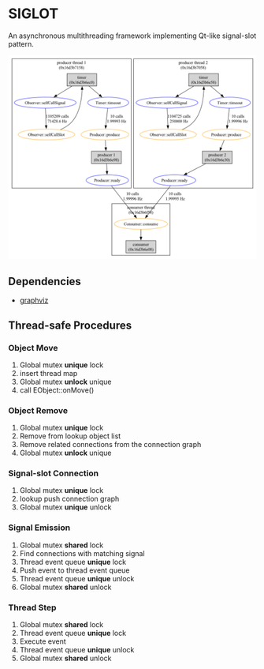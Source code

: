 
# SIGLOT

An asynchronous multithreading framework implementing Qt-like signal-slot pattern.

![consumer_producer.png](image%2Fconsumer_producer.png)

## Dependencies
- [graphviz](https://graphviz.org)

## Thread-safe Procedures
### Object Move
1. Global mutex **unique** lock
2. insert thread map
3. Global mutex **unlock** unique 
4. call EObject::onMove()

### Object Remove
1. Global mutex **unique** lock
2. Remove from lookup object list
3. Remove related connections from the connection graph
4. Global mutex **unlock** unique

### Signal-slot Connection
1. Global mutex **unique** lock
2. lookup push connection graph
3. Global mutex **unique** unlock

### Signal Emission
1. Global mutex **shared** lock
2. Find connections with matching signal
3. Thread event queue **unique** lock
4. Push event to thread event queue
5. Thread event queue **unique** unlock
6. Global mutex **shared** unlock

### Thread Step
1. Global mutex **shared** lock
2. Thread event queue **unique** lock
3. Execute event
4. Thread event queue **unique** unlock
5. Global mutex **shared** unlock
